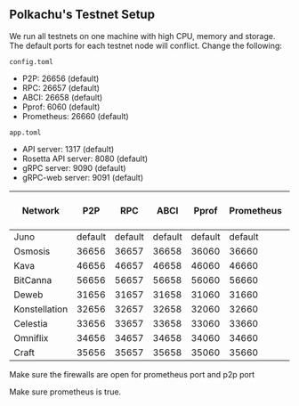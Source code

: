 ## Polkachu's Testnet Setup

We run all testnets on one machine with high CPU, memory and storage. The default ports for each testnet node will conflict. Change the following:

`config.toml`

- P2P: 26656 (default)
- RPC: 26657 (default)
- ABCI: 26658 (default)
- Pprof: 6060 (default)
- Prometheus: 26660 (default)

`app.toml`

- API server: 1317 (default)
- Rosetta API server: 8080 (default)
- gRPC server: 9090 (default)
- gRPC-web server: 9091 (default)

| Network       | P2P     | RPC     | ABCI    | Pprof   | Prometheus | API server | Rosetta API | gRPC server | gRPC-web server |
| ------------- | ------- | ------- | ------- | ------- | ---------- | ---------- | ----------- | ----------- | --------------- |
| Juno          | default | default | default | default | default    | default    | default     | default     | default         |
| Osmosis       | 36656   | 36657   | 36658   | 36060   | 36660      | 31317      | 38080       | 39090       | 39091           |
| Kava          | 46656   | 46657   | 46658   | 46060   | 46660      | 41317      | 48080       | 49090       | 49091           |
| BitCanna      | 56656   | 56657   | 56658   | 56060   | 56660      | 51317      | 58080       | 59090       | 59091           |
| Deweb         | 31656   | 31657   | 31658   | 31060   | 31660      | 31317      | 31080       | 31090       | 31091           |
| Konstellation | 32656   | 32657   | 32658   | 32060   | 32660      | 32317      | NA          | 32090       | 32091           |
| Celestia      | 33656   | 33657   | 33658   | 33060   | 33660      | 33317      | 33080       | 33090       | 33091           |
| Omniflix      | 34656   | 34657   | 34658   | 34060   | 34660      | 34317      | 34080       | 34090       | 34091           |
| Craft         | 35656   | 35657   | 35658   | 35060   | 35660      | 35317      | 35080       | 35090       | 35091           |

Make sure the firewalls are open for prometheus port and p2p port

Make sure prometheus is true.
